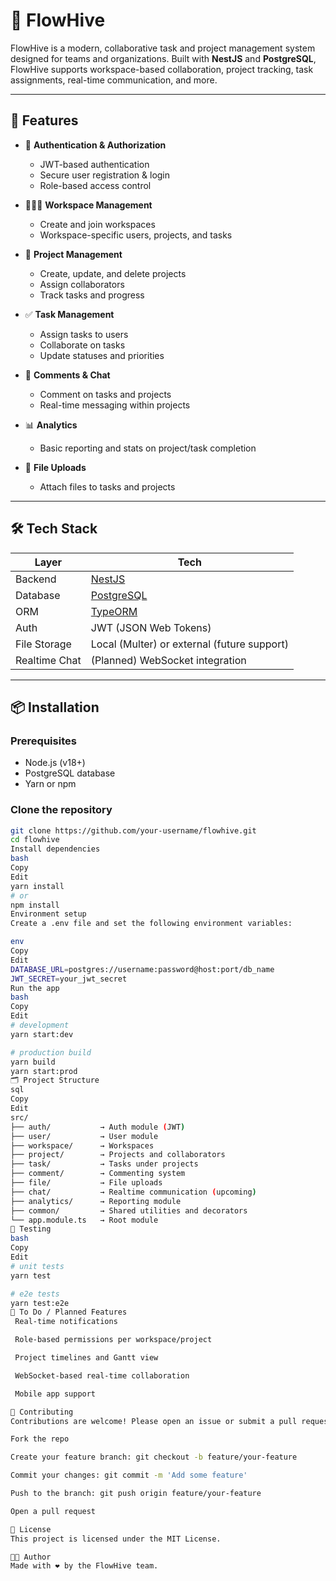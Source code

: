 # 🐝 FlowHive

FlowHive is a modern, collaborative task and project management system designed for teams and organizations. Built with **NestJS** and **PostgreSQL**, FlowHive supports workspace-based collaboration, project tracking, task assignments, real-time communication, and more.

---

## 🚀 Features

- 🔐 **Authentication & Authorization**
  - JWT-based authentication
  - Secure user registration & login
  - Role-based access control

- 🧑‍🤝‍🧑 **Workspace Management**
  - Create and join workspaces
  - Workspace-specific users, projects, and tasks

- 📁 **Project Management**
  - Create, update, and delete projects
  - Assign collaborators
  - Track tasks and progress

- ✅ **Task Management**
  - Assign tasks to users
  - Collaborate on tasks
  - Update statuses and priorities

- 💬 **Comments & Chat**
  - Comment on tasks and projects
  - Real-time messaging within projects

- 📊 **Analytics**
  - Basic reporting and stats on project/task completion

- 📎 **File Uploads**
  - Attach files to tasks and projects

---

## 🛠️ Tech Stack

| Layer         | Tech               |
|---------------|--------------------|
| Backend       | [NestJS](https://nestjs.com/) |
| Database      | [PostgreSQL](https://www.postgresql.org/) |
| ORM           | [TypeORM](https://typeorm.io/) |
| Auth          | JWT (JSON Web Tokens) |
| File Storage  | Local (Multer) or external (future support) |
| Realtime Chat | (Planned) WebSocket integration |

---

## 📦 Installation

### Prerequisites

- Node.js (v18+)
- PostgreSQL database
- Yarn or npm

### Clone the repository

```bash
git clone https://github.com/your-username/flowhive.git
cd flowhive
Install dependencies
bash
Copy
Edit
yarn install
# or
npm install
Environment setup
Create a .env file and set the following environment variables:

env
Copy
Edit
DATABASE_URL=postgres://username:password@host:port/db_name
JWT_SECRET=your_jwt_secret
Run the app
bash
Copy
Edit
# development
yarn start:dev

# production build
yarn build
yarn start:prod
🗂️ Project Structure
sql
Copy
Edit
src/
├── auth/           → Auth module (JWT)
├── user/           → User module
├── workspace/      → Workspaces
├── project/        → Projects and collaborators
├── task/           → Tasks under projects
├── comment/        → Commenting system
├── file/           → File uploads
├── chat/           → Realtime communication (upcoming)
├── analytics/      → Reporting module
├── common/         → Shared utilities and decorators
└── app.module.ts   → Root module
🧪 Testing
bash
Copy
Edit
# unit tests
yarn test

# e2e tests
yarn test:e2e
📌 To Do / Planned Features
 Real-time notifications

 Role-based permissions per workspace/project

 Project timelines and Gantt view

 WebSocket-based real-time collaboration

 Mobile app support

🤝 Contributing
Contributions are welcome! Please open an issue or submit a pull request.

Fork the repo

Create your feature branch: git checkout -b feature/your-feature

Commit your changes: git commit -m 'Add some feature'

Push to the branch: git push origin feature/your-feature

Open a pull request

📄 License
This project is licensed under the MIT License.

🧑‍💻 Author
Made with ❤️ by the FlowHive team.
